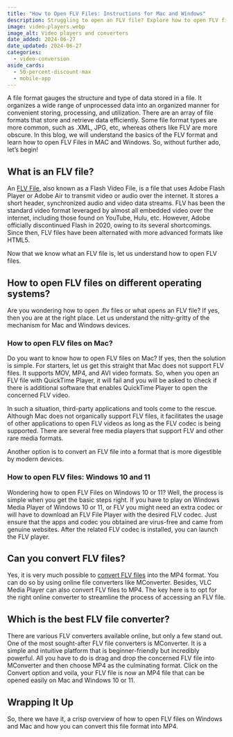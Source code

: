 ```yaml
---
title: "How to Open FLV Files: Instructions for Mac and Windows"
description: Struggling to open an FLV file? Explore how to open FLV files on Mac and on Windows 10, how to convert FLV files into different formats and much more.
image: video-players.webp
image_alt: Video players and converters
date_added: 2024-06-27
date_updated: 2024-06-27
categories:
  - video-conversion
aside_cards:
  - 50-percent-discount-max
  - mobile-app
---
```


A file format gauges the structure and type of data stored in a file. It organizes a wide range of unprocessed data into an organized manner for convenient storing, processing, and utilization.  There are an array of file formats that store and retrieve data efficiently. Some file format types are more common, such as .XML, JPG, etc, whereas others like FLV are more obscure. In this blog, we will understand the basics of the FLV format and learn how to open FLV Files in MAC and Windows. So, without further ado, let’s begin!

## What is an FLV file?

An [FLV File](https://mconverter.eu/convert/flv/), also known as a Flash Video File, is a file that uses Adobe Flash Player or Adobe Air to transmit video or audio over the internet. It stores a short header, synchronized audio and video data streams. FLV has been the standard video format leveraged by almost all embedded video over the internet, including those found on YouTube, Hulu, etc. However, Adobe officially discontinued Flash in 2020, owing to its several shortcomings. Since then, FLV files have been alternated with more advanced formats like HTML5. 

Now that we know what an FLV file is, let us understand how to open FLV files. 

## How to open FLV files on different operating systems?

Are you wondering how to open .flv files or what opens an FLV file? If yes, then you are at the right place. Let us understand the nitty-gritty of the mechanism for Mac and Windows devices.

### How to open FLV files on Mac?

Do you want to know how to open FLV files on Mac? If yes, then the solution is simple. For starters, let us get this straight that Mac does not support FLV files. It supports MOV, MP4, and AVI video formats. So, when you open an FLV file with QuickTime Player, it will fail and you will be asked to check if there is additional software that enables QuickTime Player to open the concerned FLV video. 

In such a situation, third-party applications and tools come to the rescue. Although Mac does not organically support FLV files, it facilitates the usage of other applications to open FLV videos as long as the FLV codec is being supported. There are several free media players that support FLV and other rare media formats. 

Another option is to convert an FLV file into a format that is more digestible by modern devices.

### How to open FLV files: Windows 10 and 11

Wondering how to open FLV Files on Windows 10 or 11? Well, the process is simple when you get the basic steps right. If you have to play on Windows Media Player of Windows 10 or 11, or FLV you might need an extra codec or will have to download an FLV File Player with the desired FLV codec. Just ensure that the apps and codec you obtained are virus-free and came from genuine websites. After the related FLV codec is installed, you can launch the FLV player.

## Can you convert FLV files?

Yes, it is very much possible to [convert FLV files](https://mconverter.eu/convert/flv/mp4/) into the MP4 format. You can do so by using online file converters like MConverter. Besides, VLC Media Player can also convert FLV files to MP4. The key here is to opt for the right online converter to streamline the process of accessing an FLV file.

## Which is the best FLV file converter?

There are various FLV converters available online, but only a few stand out. One of the most sought-after FLV file converters is MConverter. It is a simple and intuitive platform that is beginner-friendly but incredibly powerful. All you have to do is drag and drop the concerned FLV file into MConverter and then choose MP4 as the culminating format. Click on the Convert option and voila, your FLV file is now an MP4 file that can be opened easily on Mac and Windows 10 or 11.

## Wrapping It Up

So, there we have it, a crisp overview of how to open FLV files on Windows and Mac and how you can convert this file format into MP4.